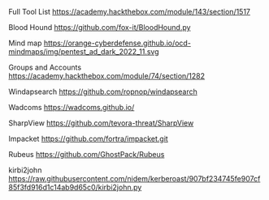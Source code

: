 Full Tool List
	https://academy.hackthebox.com/module/143/section/1517

Blood Hound
	https://github.com/fox-it/BloodHound.py

Mind map
	https://orange-cyberdefense.github.io/ocd-mindmaps/img/pentest_ad_dark_2022_11.svg

Groups and Accounts
	https://academy.hackthebox.com/module/74/section/1282

Windapsearch
	https://github.com/ropnop/windapsearch

Wadcoms
	https://wadcoms.github.io/

SharpView
	https://github.com/tevora-threat/SharpView

Impacket
	https://github.com/fortra/impacket.git

Rubeus
	https://github.com/GhostPack/Rubeus

kirbi2john
	https://raw.githubusercontent.com/nidem/kerberoast/907bf234745fe907cf85f3fd916d1c14ab9d65c0/kirbi2john.py
